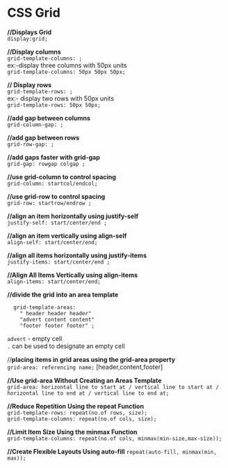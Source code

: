 # CSS Grid

**//Displays Grid**<br/>
```display:grid;``` 

**//Display columns <br/>**
```grid-template-columns: ;``` <br/>
     ex:-display three columns with 50px units<br/>
        ```grid-template-columns: 50px 50px 50px;```
  
**// Display rows**<br/>
```grid-template-rows: ;``` <br/>
     ex:- display two rows with 50px units<br/>
         ```grid-template-rows: 50px 50px;```

**//add gap between columns** <br/>
```grid-column-gap: ;```<br/>

**//add gap between rows**<br/>
```grid-row-gap: ;```<br/>

**//add gaps faster with grid-gap**<br/>
```grid-gap: rowgap colgap ;```<br/>

**//use grid-column to control spacing**<br/>
```grid-column: startcol/endcol;```<br/>

**//use grid-row to control spacing**<br/>
```grid-row: startrow/endrow ;```<br/>

**//align an item horizontally using justify-self**<br/>
```justify-self: start/center/end ;```<br/>

**//align an item vertically using align-self**<br/>
```align-self: start/center/end;```<br/>

**//align all items horizontally using justify-items**<br/>
```justify-items: start/center/end ;```<br/>

**//Align All Items Vertically using align-items**<br/>
```align-items: start/center/end;```<br/>

**//divide the grid into an area template**<br/>
```
  grid-template-areas: 
	" header header header"
	"advert content content"
	"footer footer footer" ;
  ```
```advert``` - empty cell <br/>
```.``` can be used to designate an empty cell<br/>

//**placing items in grid areas using the grid-area property**<br/>
```grid-area: referencing name;``` [header,content,footer]<br/>

**//Use grid-area Without Creating an Areas Template**<br/>
```grid-area: horizontal line to start at / vertical line to start at / horizontal line to end at / vertical line to end at;```

**//Reduce Repetition Using the repeat Function**<br/>
```grid-template-rows: repeat(no.of rows, size);```<br/>
```grid-template-columns: repeat(no.of cols, size);```<br/>

**//Limit Item Size Using the minmax Function**<br/>
```grid-template-columns: repeat(no.of cols, minmax(min-size,max-size));```<br/>

**//Create Flexible Layouts Using auto-fill**
```repeat(auto-fill, minmax(min, max));```


